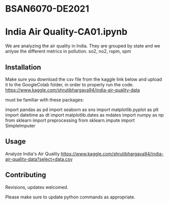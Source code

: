 # BSAN6070-DE2021

# India Air Quality-CA01.ipynb

We are analyzing the air quality in India. They are grouped by state and we anlyse the different metrics in pollution. so2, no2, rspm, spm

## Installation

Make sure you download the csv file from the kaggle link below and upload it to the GoogleColab folder, in order to properly run the code. 
https://www.kaggle.com/shrutibhargava94/india-air-quality-data

must be familiar with these packages:

import pandas as pd
import seaborn as sns
import matplotlib.pyplot as plt
import datetime as dt
import matplotlib.dates as mdates
import numpy as np
from sklearn import preprocessing
from sklearn.impute import SimpleImputer

## Usage
Analyze India's Air Quality
https://www.kaggle.com/shrutibhargava94/india-air-quality-data?select=data.csv

## Contributing
Revisions, updates welcomed. 

Please make sure to update python commands as appropriate.

